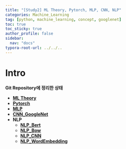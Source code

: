 ```yaml
---
title: "[Study2] ML Theory, Pytorch, MLP, CNN, NLP"
categories: Machine_Learning
tag: [python, machine_learning, concept, googlenet]
toc: true
toc_sticky: true
author_profile: false
sidebar:
  nav: "docs"
typora-root-url: ../../..
---
```






# Intro

**Git Repository에 정리한 상태**

* **[ML Theory](https://github.com/BH946/ML-Study/blob/%EA%B3%A0%EB%B4%89%ED%9B%88/study_kbh/2022-11-12-(mltheory)Study_Week3.md)**
* **[Pytorch](https://github.com/BH946/ML-Study/blob/%EA%B3%A0%EB%B4%89%ED%9B%88/study_kbh/2022-11-12-(pytorch)Study_Week3.md)**
* **[MLP](https://github.com/BH946/ML-Study/blob/%EA%B3%A0%EB%B4%89%ED%9B%88/study_kbh/2022-11-12-(mlp)Study_Week3.md)**
* **[CNN_GoogleNet](https://github.com/BH946/ML-Study/blob/%EA%B3%A0%EB%B4%89%ED%9B%88/study_kbh/2022-11-15-(googlenet)Study_Week4.md)**
* **NLP**
  * **[NLP_Bert](https://github.com/BH946/ML-Study/blob/%EA%B3%A0%EB%B4%89%ED%9B%88/study_kbh/2022-11-15-(nlp_bert)Study_Week5.md)**
  * **[NLP_Bow](https://github.com/BH946/ML-Study/blob/%EA%B3%A0%EB%B4%89%ED%9B%88/study_kbh/2022-11-15-(nlp_bow)Study_Week5.md)**
  * **[NLP_CNN](https://github.com/BH946/ML-Study/blob/%EA%B3%A0%EB%B4%89%ED%9B%88/study_kbh/2022-11-15-(nlp_cnn)Study_Week5.md)**
  * **[NLP_WordEmbedding](https://github.com/BH946/ML-Study/blob/%EA%B3%A0%EB%B4%89%ED%9B%88/study_kbh/2022-11-15-(nlp_wordembedding)Study_Week5.md)**

